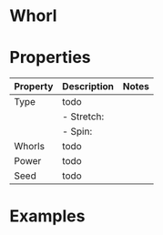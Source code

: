 # Whorl


# Properties


| Property | Description | Notes | 
| -------- | ----------- | ----- |
| Type | todo | |
| | - Stretch: <desc> | |
| | - Spin: <desc> | |
| Whorls | todo | |
| Power | todo | |
| Seed | todo | |




# Examples
